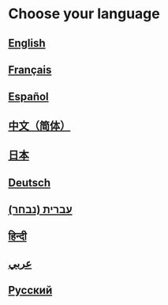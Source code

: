 # Choose your language
## [English](https://squibbywastaken.gq)
## [Français](https://squibbywastaken.gq/fr/indice.html)
## [Español](https://squibbywastaken.gq/es/indice.html)
## [中文（简体）](https://squibbywastaken.gq/zh/indexzh.html)
## [日本](https://squibbywastaken.gq/jp/indexjp.html)
## [Deutsch](https://squibbywastaken.gq/de/index.html)
## [עברית (נבחר)](https://squibbywastaken.gq/he/indexhe.html)
## [हिन्दी](https://squibbywastaken.gq/hi/indexhi.html)
## [عربي](https://squibbywastaken.gq/ar/indexar.html)
## [Русский](https://squibbywastaken.gq/ru/indexru.html)
